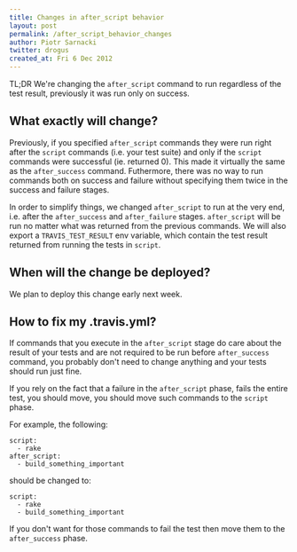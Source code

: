 ```yaml
---
title: Changes in after_script behavior
layout: post
permalink: /after_script_behavior_changes
author: Piotr Sarnacki
twitter: drogus
created_at: Fri 6 Dec 2012
---
```


TL;DR We're changing the `after_script` command to run regardless of the test result,
previously it was run only on success.

## What exactly will change?

Previously, if you specified `after_script` commands they were run right after
the `script` commands (i.e. your test suite) and only if the `script` commands
were successful (ie. returned 0).  This made it virtually the same as the
`after_success` command. Futhermore, there was no way to run commands both on
success and failure without specifying them twice in the success and failure
stages.

In order to simplify things, we changed `after_script` to run at the very end,
i.e. after the `after_success` and `after_failure` stages. `after_script` will
be run no matter what was returned from the previous commands. We will also
export a `TRAVIS_TEST_RESULT` env variable, which contain the test result
returned from running the tests in `script`.

## When will the change be deployed?

We plan to deploy this change early next week.

## How to fix my .travis.yml?

If commands that you execute in the `after_script` stage do care about the
result of your tests and are not required to be run before `after_success`
command, you probably don't need to change anything and your tests should run
just fine.

If you rely on the fact that a failure in the `after_script` phase, fails the
entire test, you should move, you should move such commands to the `script`
phase.

For example, the following:

    script:
      - rake
    after_script:
      - build_something_important

should be changed to:

    script:
      - rake
      - build_something_important

If you don't want for those commands to fail the test then move them to the
`after_success` phase.
